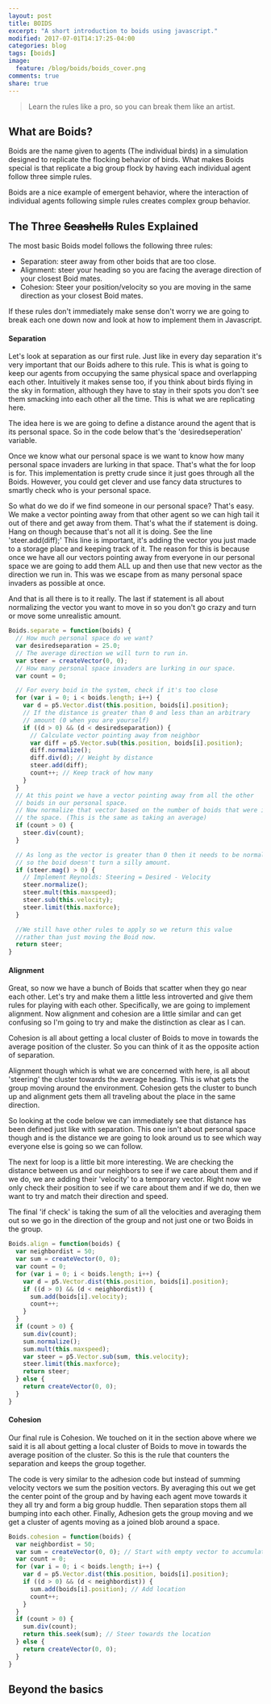 ```yaml
---
layout: post
title: BOIDS
excerpt: "A short introduction to boids using javascript."
modified: 2017-07-01T14:17:25-04:00
categories: blog
tags: [boids]
image:
  feature: /blog/boids/boids_cover.png
comments: true
share: true
---
```


> Learn the rules like a pro, so you can break them like an artist.

## What are Boids?

Boids are the name given to agents (The individual birds) in a simulation designed to replicate the flocking behavior of birds. What makes Boids special is that replicate a big group flock by having each individual agent follow three simple rules.

Boids are a nice example of emergent behavior, where the interaction of individual agents following simple rules creates complex group behavior. 

<div id="myCanvas"></div>
<script src="/js/lib/p5/p5.js"></script>
<script src="/js/lib/p5/addons/p5.dom.js"></script>
<script src="/js/lib/p5/addons/p5.sound.js"></script>
<script src="/js/p5Sketches/boids.js" type="text/javascript"></script>

## The Three <s>Seashells</s> Rules Explained

The most basic Boids model follows the following three rules:

* Separation: steer away from other boids that are too close.
* Alignment: steer your heading so you are facing the average direction of your closest Boid mates.
* Cohesion: Steer your position/velocity so you are moving in the same direction as your closest Boid mates.

If these rules don't immediately make sense don't worry we are going to break each one down now and look at how to implement them in Javascript.

#### Separation
Let's look at separation as our first rule. Just like in every day separation it's very important that our Boids adhere to this rule. This is what is going to keep our agents from occupying the same physical space and overlapping each other. Intuitively it makes sense too, if you think about birds flying in the sky in formation, although they have to stay in their spots you don't see them smacking into each other all the time. This is what we are replicating here.

The idea here is we are going to define a distance around the agent that is its personal space. So in the code below that's the 'desiredseperation' variable.

Once we know what our personal space is we want to know how many personal space invaders are lurking in that space. That's what the for loop is for. This implementation is pretty crude since it just goes through all the Boids. However, you could get clever and use fancy data structures to smartly check who is your personal space.

So what do we do if we find someone in our personal space? That's easy. We make a vector pointing away from that other agent so we can high tail it out of there and get away from them. That's what the if statement is doing. 
Hang on though because that's not all it is doing. See the line 'steer.add(diff);' This line is important, it's adding the vector you just made to a storage place and keeping track of it. The reason for this is because once we have all our vectors pointing away from everyone in our personal space we are going to add them ALL up and then use that new vector as the direction we run in. This was we escape from as many personal space invaders as possible at once.

And that is all there is to it really. The last if statement is all about normalizing the vector you want to move in so you don't go crazy and turn or move some unrealistic amount.

```js
Boids.separate = function(boids) {
  // How much personal space do we want?
  var desiredseparation = 25.0;
  // The average direction we will turn to run in.
  var steer = createVector(0, 0);
  // How many personal space invaders are lurking in our space.
  var count = 0;

  // For every boid in the system, check if it's too close
  for (var i = 0; i < boids.length; i++) {
    var d = p5.Vector.dist(this.position, boids[i].position);
    // If the distance is greater than 0 and less than an arbitrary 
    // amount (0 when you are yourself)
    if ((d > 0) && (d < desiredseparation)) {
      // Calculate vector pointing away from neighbor
      var diff = p5.Vector.sub(this.position, boids[i].position);
      diff.normalize();
      diff.div(d); // Weight by distance
      steer.add(diff);
      count++; // Keep track of how many
    }
  }
  // At this point we have a vector pointing away from all the other 
  // boids in our personal space.
  // Now normalize that vector based on the number of boids that were in 
  // the space. (This is the same as taking an average)
  if (count > 0) {
    steer.div(count);
  }

  // As long as the vector is greater than 0 then it needs to be normalized 
  // so the boid doesn't turn a silly amount.
  if (steer.mag() > 0) {
    // Implement Reynolds: Steering = Desired - Velocity
    steer.normalize();
    steer.mult(this.maxspeed);
    steer.sub(this.velocity);
    steer.limit(this.maxforce);
  }

  //We still have other rules to apply so we return this value 
  //rather than just moving the Boid now.
  return steer; 
}
```

#### Alignment

Great, so now we have a bunch of Boids that scatter when they go near each other. Let's try and make them a little less introverted and give them rules for playing with each other. Specifically, we are going to implement alignment. Now alignment and cohesion are a little similar and can get confusing so I'm going to try and make the distinction as clear as I can.

Cohesion is all about getting a local cluster of Boids to move in towards the average position of the cluster. So you can think of it as the opposite action of separation.

Alignment though which is what we are concerned with here, is all about 'steering' the cluster towards the average heading. This is what gets the group moving around the environment. Cohesion gets the cluster to bunch up and alignment gets them all traveling about the place in the same direction.

So looking at the code below we can immediately see that distance has been defined just like with separation. This one isn't about personal space though and is the distance we are going to look around us to see which way everyone else is going so we can follow.

The next for loop is a little bit more interesting. We are checking the distance between us and our neighbors to see if we care about them and if we do, we are adding their 'velocity' to a temporary vector. Right now we only check their position to see if we care about them and if we do, then we want to try and match their direction and speed. 

The final 'if check' is taking the sum of all the velocities and averaging them out so we go in the direction of the group and not just one or two Boids in the group.

```js
Boids.align = function(boids) {
  var neighbordist = 50;
  var sum = createVector(0, 0);
  var count = 0;
  for (var i = 0; i < boids.length; i++) {
    var d = p5.Vector.dist(this.position, boids[i].position);
    if ((d > 0) && (d < neighbordist)) {
      sum.add(boids[i].velocity);
      count++;
    }
  }
  if (count > 0) {
    sum.div(count);
    sum.normalize();
    sum.mult(this.maxspeed);
    var steer = p5.Vector.sub(sum, this.velocity);
    steer.limit(this.maxforce);
    return steer;
  } else {
    return createVector(0, 0);
  }
}
```

#### Cohesion

Our final rule is Cohesion. We touched on it in the section above where we said it is all about getting a local cluster of Boids to move in towards the average position of the cluster. So this is the rule that counters the separation and keeps the group together. 

The code is very similar to the adhesion code but instead of summing velocity vectors we sum the position vectors. By averaging this out we get the center point of the group and by having each agent move towards it they all try and form a big group huddle. Then separation stops them all bumping into each other. Finally, Adhesion gets the group moving and we get a cluster of agents moving as a joined blob around a space.

```js
Boids.cohesion = function(boids) {
  var neighbordist = 50;
  var sum = createVector(0, 0); // Start with empty vector to accumulate all locations
  var count = 0;
  for (var i = 0; i < boids.length; i++) {
    var d = p5.Vector.dist(this.position, boids[i].position);
    if ((d > 0) && (d < neighbordist)) {
      sum.add(boids[i].position); // Add location
      count++;
    }
  }
  if (count > 0) {
    sum.div(count);
    return this.seek(sum); // Steer towards the location
  } else {
    return createVector(0, 0);
  }
}
```

##  Beyond the basics


